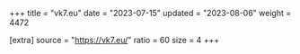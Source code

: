 +++
title = "vk7.eu"
date = "2023-07-15"
updated = "2023-08-06"
weight = 4472

[extra]
source = "https://vk7.eu/"
ratio = 60
size = 4
+++
